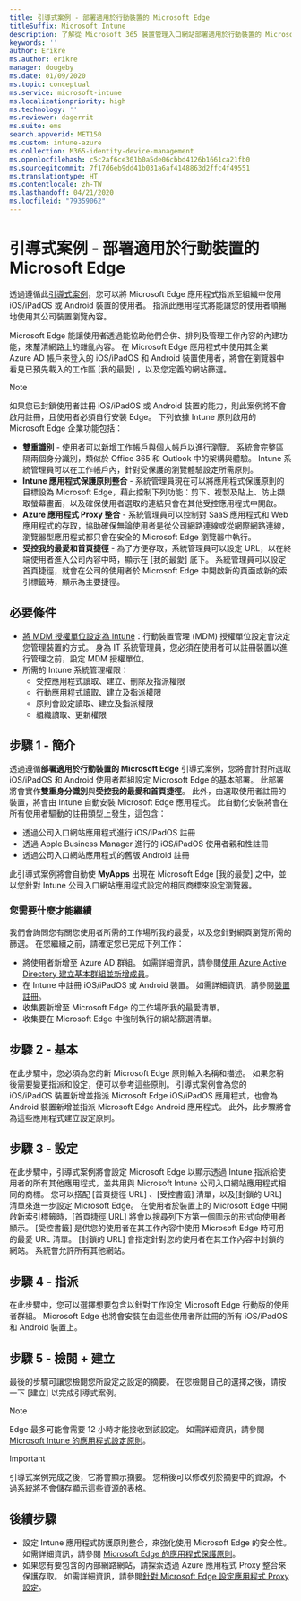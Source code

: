 ```yaml
---
title: 引導式案例 - 部署適用於行動裝置的 Microsoft Edge
titleSuffix: Microsoft Intune
description: 了解從 Microsoft 365 裝置管理入口網站部署適用於行動裝置的 Microsoft Edge 的引導式案例。
keywords: ''
author: Erikre
ms.author: erikre
manager: dougeby
ms.date: 01/09/2020
ms.topic: conceptual
ms.service: microsoft-intune
ms.localizationpriority: high
ms.technology: ''
ms.reviewer: dagerrit
ms.suite: ems
search.appverid: MET150
ms.custom: intune-azure
ms.collection: M365-identity-device-management
ms.openlocfilehash: c5c2af6ce301b0a5de06cbbd4126b1661ca21fb0
ms.sourcegitcommit: 7f17d6eb9dd41b031a6af4148863d2ffc4f49551
ms.translationtype: HT
ms.contentlocale: zh-TW
ms.lasthandoff: 04/21/2020
ms.locfileid: "79359062"
---
```

# <a name="guided-scenario---deploy-microsoft-edge-for-mobile"></a>引導式案例 - 部署適用於行動裝置的 Microsoft Edge

透過遵循此[引導式案例](guided-scenarios-overview.md)，您可以將 Microsoft Edge 應用程式指派至組織中使用 iOS/iPadOS 或 Android 裝置的使用者。 指派此應用程式將能讓您的使用者順暢地使用其公司裝置瀏覽內容。

Microsoft Edge 能讓使用者透過能協助他們合併、排列及管理工作內容的內建功能，來釐清網路上的雜亂內容。 在 Microsoft Edge 應用程式中使用其企業 Azure AD 帳戶來登入的 iOS/iPadOS 和 Android 裝置使用者，將會在瀏覽器中看見已預先載入的工作區 [我的最愛]  ，以及您定義的網站篩選。

> [!NOTE]
> 如果您已封鎖使用者註冊 iOS/iPadOS 或 Android 裝置的能力，則此案例將不會啟用註冊，且使用者必須自行安裝 Edge。
下列依據 Intune 原則啟用的 Microsoft Edge 企業功能包括：

- **雙重識別** - 使用者可以新增工作帳戶與個人帳戶以進行瀏覽。 系統會完整區隔兩個身分識別，類似於 Office 365 和 Outlook 中的架構與體驗。 Intune 系統管理員可以在工作帳戶內，針對受保護的瀏覽體驗設定所需原則。
- **Intune 應用程式保護原則整合** - 系統管理員現在可以將應用程式保護原則的目標設為 Microsoft Edge，藉此控制下列功能：剪下、複製及貼上、防止擷取螢幕畫面，以及確保使用者選取的連結只會在其他受控應用程式中開啟。
- **Azure 應用程式 Proxy 整合** - 系統管理員可以控制對 SaaS 應用程式和 Web 應用程式的存取，協助確保無論使用者是從公司網路連線或從網際網路連線，瀏覽器型應用程式都只會在安全的 Microsoft Edge 瀏覽器中執行。
- **受控我的最愛和首頁捷徑** - 為了方便存取，系統管理員可以設定 URL，以在終端使用者進入公司內容中時，顯示在 [我的最愛] 底下。 系統管理員可以設定首頁捷徑，就會在公司的使用者於 Microsoft Edge 中開啟新的頁面或新的索引標籤時，顯示為主要捷徑。

## <a name="prerequisites"></a>必要條件

- [將 MDM 授權單位設定為 Intune](mdm-authority-set.md#set-mdm-authority-to-intune)：行動裝置管理 (MDM) 授權單位設定會決定您管理裝置的方式。 身為 IT 系統管理員，您必須在使用者可以註冊裝置以進行管理之前，設定 MDM 授權單位。
- 所需的 Intune 系統管理權限：
  - 受控應用程式讀取、建立、刪除及指派權限
  - 行動應用程式讀取、建立及指派權限
  - 原則會設定讀取、建立及指派權限
  - 組織讀取、更新權限

## <a name="step-1---introduction"></a>步驟 1 - 簡介

透過遵循**部署適用於行動裝置的 Microsoft Edge** 引導式案例，您將會針對所選取 iOS/iPadOS 和 Android 使用者群組設定 Microsoft Edge 的基本部署。 此部署將會實作**雙重身分識別**與**受控我的最愛和首頁捷徑**。 此外，由選取使用者註冊的裝置，將會由 Intune 自動安裝 Microsoft Edge 應用程式。 此自動化安裝將會在所有使用者驅動的註冊類型上發生，這包含：

- 透過公司入口網站應用程式進行 iOS/iPadOS 註冊
- 透過 Apple Business Manager 進行的 iOS/iPadOS 使用者親和性註冊
- 透過公司入口網站應用程式的舊版 Android 註冊

此引導式案例將會自動使 **MyApps** 出現在 Microsoft Edge [我的最愛] 之中，並以您針對 Intune 公司入口網站應用程式設定的相同商標來設定瀏覽器。

### <a name="what-you-will-need-to-continue"></a>您需要什麼才能繼續

我們會詢問您有關您使用者所需的工作場所我的最愛，以及您針對網頁瀏覽所需的篩選。 在您繼續之前，請確定您已完成下列工作：

- 將使用者新增至 Azure AD 群組。 如需詳細資訊，請參閱[使用 Azure Active Directory 建立基本群組並新增成員](https://go.microsoft.com/fwlink/?linkid=2102458)。
- 在 Intune 中註冊 iOS/iPadOS 或 Android 裝置。 如需詳細資訊，請參閱[裝置註冊](https://go.microsoft.com/fwlink/?linkid=2102547)。
- 收集要新增至 Microsoft Edge 的工作場所我的最愛清單。
- 收集要在 Microsoft Edge 中強制執行的網站篩選清單。

## <a name="step-2---basics"></a>步驟 2 - 基本

在此步驟中，您必須為您的新 Microsoft Edge 原則輸入名稱和描述。 如果您稍後需要變更指派和設定，便可以參考這些原則。 引導式案例會為您的 iOS/iPadOS 裝置新增並指派 Microsoft Edge iOS/iPadOS 應用程式，也會為 Android 裝置新增並指派 Microsoft Edge Android 應用程式。 此外，此步驟將會為這些應用程式建立設定原則。

## <a name="step-3---configuration"></a>步驟 3 - 設定

在此步驟中，引導式案例將會設定 Microsoft Edge 以顯示透過 Intune 指派給使用者的所有其他應用程式，並共用與 Microsoft Intune 公司入口網站應用程式相同的商標。 您可以搭配 [首頁捷徑 URL]  、[受控書籤]  清單，以及[封鎖的 URL]  清單來進一步設定 Microsoft Edge。 在使用者於裝置上的 Microsoft Edge 中開啟新索引標籤時，[首頁捷徑 URL]  將會以搜尋列下方第一個圖示的形式向使用者顯示。 [受控書籤]  是供您的使用者在其工作內容中使用 Microsoft Edge 時可用的最愛 URL 清單。 [封鎖的 URL]  會指定針對您的使用者在其工作內容中封鎖的網站。 系統會允許所有其他網站。

## <a name="step-4---assignments"></a>步驟 4 - 指派

在此步驟中，您可以選擇想要包含以針對工作設定 Microsoft Edge 行動版的使用者群組。 Microsoft Edge 也將會安裝在由這些使用者所註冊的所有 iOS/iPadOS 和 Android 裝置上。

## <a name="step-5---review--create"></a>步驟 5 - 檢閱 + 建立

最後的步驟可讓您檢閱您所設定之設定的摘要。 在您檢閱自己的選擇之後，請按一下 [建立]  以完成引導式案例。 

> [!NOTE]
> Edge 最多可能會需要 12 小時才能接收到該設定。 如需詳細資訊，請參閱 [Microsoft Intune 的應用程式設定原則](../apps/app-configuration-policies-overview.md)。

> [!IMPORTANT]
> 引導式案例完成之後，它將會顯示摘要。 您稍後可以修改列於摘要中的資源，不過系統將不會儲存顯示這些資源的表格。

## <a name="next-steps"></a>後續步驟

- 設定 Intune 應用程式防護原則整合，來強化使用 Microsoft Edge 的安全性。 如需詳細資訊，請參閱 [Microsoft Edge 的應用程式保護原則](../apps/manage-microsoft-edge.md#application-protection-policies-for-microsoft-edge)。
- 如果您有要包含的內部網路網站，請探索透過 Azure 應用程式 Proxy 整合來保護存取。 如需詳細資訊，請參閱[針對 Microsoft Edge 設定應用程式 Proxy 設定](../apps/manage-microsoft-edge.md#configure-application-proxy-settings-for-microsoft-edge)。


